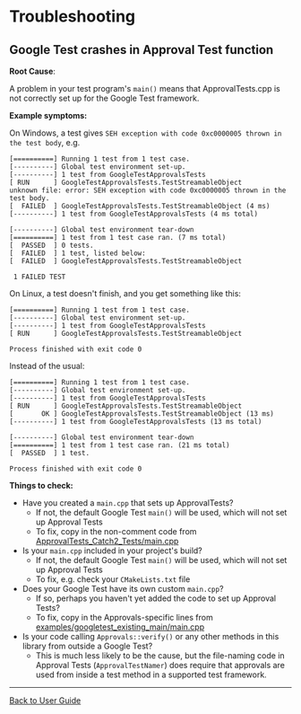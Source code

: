 <!--
This file was generate by MarkdownSnippets.
Source File: \doc\Troubleshooting.source.md
To change this file edit the source file and then re-run the generation using either the dotnet global tool (https://github.com/SimonCropp/MarkdownSnippets#githubmarkdownsnippets) or using the api (https://github.com/SimonCropp/MarkdownSnippets#running-as-a-unit-test).
-->

# Troubleshooting

## Google Test crashes in Approval Test function 

**Root Cause**:

A problem in your test program's `main()` means that ApprovalTests.cpp is not correctly set up for the Google Test framework. 

**Example symptoms:**

On Windows, a test gives `SEH exception with code 0xc0000005 thrown in the test body`, e.g.

```
[==========] Running 1 test from 1 test case.
[----------] Global test environment set-up.
[----------] 1 test from GoogleTestApprovalsTests
[ RUN      ] GoogleTestApprovalsTests.TestStreamableObject
unknown file: error: SEH exception with code 0xc0000005 thrown in the test body.
[  FAILED  ] GoogleTestApprovalsTests.TestStreamableObject (4 ms)
[----------] 1 test from GoogleTestApprovalsTests (4 ms total)

[----------] Global test environment tear-down
[==========] 1 test from 1 test case ran. (7 ms total)
[  PASSED  ] 0 tests.
[  FAILED  ] 1 test, listed below:
[  FAILED  ] GoogleTestApprovalsTests.TestStreamableObject

 1 FAILED TEST
 ```

On Linux, a test doesn't finish, and you get something like this:

```
[==========] Running 1 test from 1 test case.
[----------] Global test environment set-up.
[----------] 1 test from GoogleTestApprovalsTests
[ RUN      ] GoogleTestApprovalsTests.TestStreamableObject

Process finished with exit code 0
```

Instead of the usual:

```
[==========] Running 1 test from 1 test case.
[----------] Global test environment set-up.
[----------] 1 test from GoogleTestApprovalsTests
[ RUN      ] GoogleTestApprovalsTests.TestStreamableObject
[       OK ] GoogleTestApprovalsTests.TestStreamableObject (13 ms)
[----------] 1 test from GoogleTestApprovalsTests (13 ms total)

[----------] Global test environment tear-down
[==========] 1 test from 1 test case ran. (21 ms total)
[  PASSED  ] 1 test.

Process finished with exit code 0
```

**Things to check:**

* Have you created a `main.cpp` that sets up ApprovalTests?
    * If not, the default Google Test `main()` will be used, which will not set up Approval Tests
    * To fix, copy in the non-comment code from [ApprovalTests_Catch2_Tests/main.cpp](/ApprovalTests_Catch2_Tests/main.cpp)
* Is your `main.cpp` included in your project's build?
    * If not, the default Google Test `main()` will be used, which will not set up Approval Tests
    * To fix, e.g. check your `CMakeLists.txt` file
* Does your Google Test have its own custom `main.cpp`?
    * If so, perhaps you haven't yet added the code to set up Approval Tests?
    * To fix, copy in the Approvals-specific lines from [examples/googletest_existing_main/main.cpp](/examples/googletest_existing_main/main.cpp)
* Is your code calling `Approvals::verify()` or any other methods in this library from outside a Google Test?
    * This is much less likely to be the cause, but the file-naming code in Approval Tests (`ApprovalTestNamer`) does require that approvals are used from inside a test method in a supported test framework. 

---

[Back to User Guide](README.md)
